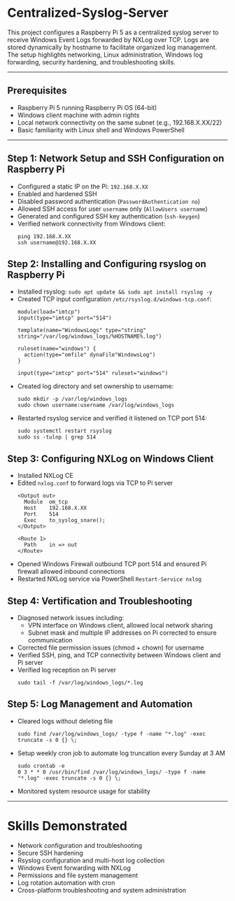# Centralized-Syslog-Server
This project configures a Raspberry Pi 5 as a centralized syslog server to receive Windows Event Logs forwarded by NXLog over TCP. Logs are stored dynamically by hostname to facilitate organized log management. The setup highlights networking, Linux administration, Windows log forwarding, security hardening, and troubleshooting skills.

---

## Prerequisites

- Raspberry Pi 5 running Raspberry Pi OS (64-bit)
- Windows client machine with admin rights
- Local network connectivity on the same subnet (e.g., 192.168.X.XX/22)
- Basic familiarity with Linux shell and Windows PowerShell

---

## Step 1: Network Setup and SSH Configuration on Raspberry Pi

- Configured a static IP on the Pi: `192.168.X.XX`
- Enabled and hardened SSH
- Disabled password authentication (`PasswordAuthentication no`)
- Allowed SSH access for user `username` only (`AllowUsers username`)
- Generated and configured SSH key authentication (`ssh-keygen`)
- Verified network connectivity from Windows client:
  ```
  ping 192.168.X.XX
  ssh username@192.168.X.XX

## Step 2: Installing and Configuring rsyslog on Raspberry Pi

- Installed rsyslog:
  `sudo apt update && sudo apt install rsyslog -y`
- Created TCP input configuration `/etc/rsyslog.d/windows-tcp.conf`:
  ```
  module(load="imtcp")
  input(type="imtcp" port="514")

  template(name="WindowsLogs" type="string" string="/var/log/windows_logs/%HOSTNAME%.log")

  ruleset(name="windows") {
    action(type="omfile" dynaFile"WindowsLog")
  }

  input(type="imtcp" port="514" ruleset="windows")
- Created log directory and set ownership to username:
  ```
  sudo mkdir -p /var/log/windows_logs
  sudo chown username:username /var/log/windows_logs
- Restarted rsyslog service and verified it listened on TCP port 514:
  ```
  sudo systemctl restart rsyslog
  sudo ss -tulnp | grep 514

## Step 3: Configuring NXLog on Windows Client

- Installed NXLog CE
- Edited `nxlog.conf` to forward logs via TCP to Pi server
  ```
  <Output out>
    Module  om_tcp
    Host    192.168.X.XX
    Port    514
    Exec    to_syslog_snare();
  </Output>

  <Route 1>
    Path    in => out
  </Route>
- Opened Windows Firewall outbound TCP port 514 and ensured Pi firewall allowed inbound connections
- Restarted NXLog service via PowerShell `Restart-Service nxlog`

## Step 4: Vertification and Troubleshooting

- Diagnosed network issues including:
  - VPN interface on Windows client, allowed local network sharing
  - Subnet mask and multiple IP addresses on Pi corrected to ensure communication
- Corrected file permission issues (chmod + chown) for username
- Verified SSH, ping, and TCP connectivity between Windows client and Pi server
- Verified log reception on Pi server
  ```
  sudo tail -f /var/log/windows_logs/*.log

## Step 5: Log Management and Automation

- Cleared logs without deleting file
  ```
  sudo find /var/log/windows_logs/ -type f -name "*.log" -exec truncate -s 0 {} \;
- Setup weekly cron job to automate log truncation every Sunday at 3 AM
  ```
  sudo crontab -e
  0 3 * * 0 /usr/bin/find /var/log/windows_logs/ -type f -name "*.log" -exec truncate -s 0 {} \;
- Monitored system resource usage for stability

---

# Skills Demonstrated

- Network configuration and troubleshooting
- Secure SSH hardening
- Rsyslog configuration and multi-host log collection
- Windows Event forwarding with NXLog
- Permissions and file system management
- Log rotation automation with cron
- Cross-platform troubleshooting and system administration
  




















  
  
